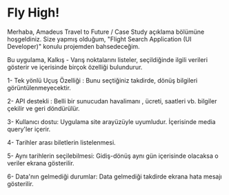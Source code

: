 # Fly High!

Merhaba, Amadeus Travel to Future / Case Study açıklama bölümüne hoşgeldiniz. 
Size yapmış olduğum, "Flight Search Application (UI Developer)" konulu projemden bahsedeceğim.

Bu uygulama, Kalkış - Varış noktalarını listeler, seçildiğinde ilgili verileri gösterir ve içerisinde birçok özelliği bulundurur.


1- Tek yönlü Uçuş Özelliği : Bunu seçtiğiniz takdirde, dönüş bilgileri görüntülenmeyecektir.

2- API destekli : Belli bir sunucudan havalimanı , ücreti, saatleri vb. bilgiler çekilir ve geri döndürülür.

3- Kullanıcı dostu: Uygulama site arayüzüyle uyumludur. İçerisinde media query'ler içerir.

4- Tarihler arası biletlerin listelenmesi.

5- Aynı tarihlerin seçilebilmesi: Gidiş-dönüş aynı gün içerisinde olacaksa o veriler ekrana gösterilir.

6- Data'nın gelmediği durumlar: Data gelmediği takdirde ekrana hata mesajı gösterilir.

